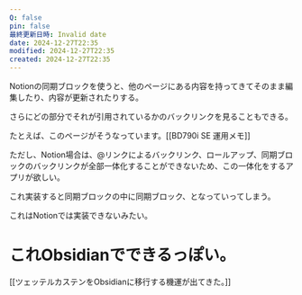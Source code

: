 ```yaml
---
Q: false
pin: false
最終更新日時: Invalid date
date: 2024-12-27T22:35
modified: 2024-12-27T22:35
created: 2024-12-27T22:35
---
```

  

Notionの同期ブロックを使うと、他のページにある内容を持ってきてそのまま編集したり、内容が更新されたりする。

さらにどの部分でそれが引用されているかのバックリンクを見ることもできる。

たとえば、このページがそうなっています。[[BD790i SE 運用メモ]]

  

ただし、Notion場合は、@リンクによるバックリンク、ロールアップ、同期ブロックのバックリンクが全部一体化することができないため、この一体化をするアプリが欲しい。

  

これ実装すると同期ブロックの中に同期ブロック、となっていってしまう。

これはNotionでは実装できないみたい。

  

# これObsidianでできるっぽい。

[[ツェッテルカステンをObsidianに移行する機運が出てきた。]]